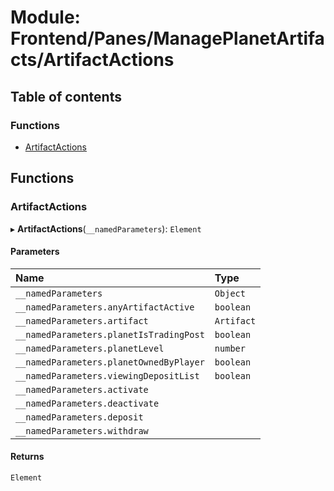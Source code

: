 # Module: Frontend/Panes/ManagePlanetArtifacts/ArtifactActions

## Table of contents

### Functions

- [ArtifactActions](Frontend_Panes_ManagePlanetArtifacts_ArtifactActions.md#artifactactions)

## Functions

### ArtifactActions

▸ **ArtifactActions**(`__namedParameters`): `Element`

#### Parameters

| Name                                    | Type       |
| :-------------------------------------- | :--------- |
| `__namedParameters`                     | `Object`   |
| `__namedParameters.anyArtifactActive`   | `boolean`  |
| `__namedParameters.artifact`            | `Artifact` |
| `__namedParameters.planetIsTradingPost` | `boolean`  |
| `__namedParameters.planetLevel`         | `number`   |
| `__namedParameters.planetOwnedByPlayer` | `boolean`  |
| `__namedParameters.viewingDepositList`  | `boolean`  |
| `__namedParameters.activate`            |            |
| `__namedParameters.deactivate`          |            |
| `__namedParameters.deposit`             |            |
| `__namedParameters.withdraw`            |            |

#### Returns

`Element`
